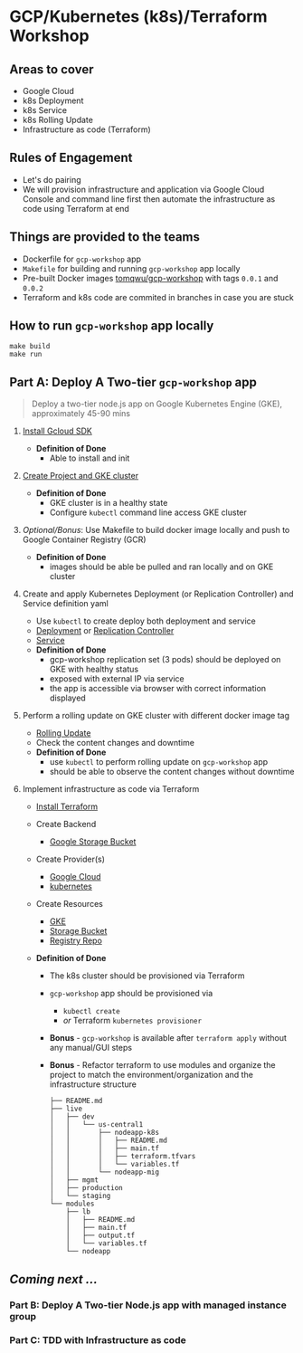 # GCP/Kubernetes (k8s)/Terraform Workshop

## Areas to cover

* Google Cloud
* k8s Deployment
* k8s Service
* k8s Rolling Update
* Infrastructure as code (Terraform)

## Rules of Engagement

* Let's do pairing
* We will provision infrastructure and application via Google Cloud Console and command line first then automate the infrastructure as code using Terraform at end

## Things are provided to the teams

* Dockerfile for `gcp-workshop` app
* `Makefile` for building and running `gcp-workshop` app locally
* Pre-built Docker images [tomqwu/gcp-workshop](https://hub.docker.com/r/tomqwu/gcp-workshop/) with tags `0.0.1` and `0.0.2`
* Terraform and k8s code are commited in branches in case you are stuck

## How to run `gcp-workshop` app locally

```shell
make build
make run
```

## Part A: Deploy A Two-tier `gcp-workshop` app

> Deploy a two-tier node.js app on Google Kubernetes Engine (GKE), approximately 45-90 mins

1.  [Install Gcloud SDK](https://cloud.google.com/sdk/docs/quickstart-macos)
    * **Definition of Done**
      * Able to install and init
1.  [Create Project and GKE cluster](https://cloud.google.com/kubernetes-engine/docs/concepts/kubernetes-engine-overview)
    * **Definition of Done**
      * GKE cluster is in a healthy state
      * Configure `kubectl` command line access GKE cluster
1.  _Optional/Bonus_: Use Makefile to build docker image locally and push to Google Container Registry (GCR)
    * **Definition of Done**
      * images should be able be pulled and ran locally and on GKE cluster
1.  Create and apply Kubernetes Deployment (or Replication Controller) and Service definition yaml
    * Use `kubectl` to create deploy both deployment and service
    * [Deployment](https://kubernetes.io/docs/concepts/workloads/controllers/deployment/) or [Replication Controller](https://kubernetes.io/docs/concepts/workloads/controllers/replicationcontroller/)
    * [Service](https://kubernetes.io/docs/concepts/services-networking/service/)
    * **Definition of Done**
      * gcp-workshop replication set (3 pods) should be deployed on GKE with healthy status
      * exposed with external IP via service
      * the app is accessible via browser with correct information displayed
1.  Perform a rolling update on GKE cluster with different docker image tag

    * [Rolling Update](https://kubernetes.io/docs/tasks/run-application/rolling-update-replication-controller/)
    * Check the content changes and downtime
    * **Definition of Done**
      * use `kubectl` to perform rolling update on `gcp-workshop` app
      * should be able to observe the content changes without downtime

1.  Implement infrastructure as code via Terraform

    * [Install Terraform](https://www.terraform.io/intro/getting-started/install.html)
    * Create Backend
      * [Google Storage Bucket](https://www.terraform.io/docs/backends/types/gcs.html)
    * Create Provider(s)
      * [Google Cloud](https://www.terraform.io/docs/providers/google/index.html)
      * [kubernetes](https://www.terraform.io/docs/providers/kubernetes/index.html)
    * Create Resources
      * [GKE](https://www.terraform.io/docs/providers/google/r/container_cluster.html#)
      * [Storage Bucket](https://www.terraform.io/docs/providers/google/r/storage_bucket.html)
      * [Registry Repo](https://www.terraform.io/docs/providers/google/d/google_container_registry_repository.html)
    * **Definition of Done**

      * The k8s cluster should be provisioned via Terraform
      * `gcp-workshop` app should be provisioned via
        * `kubectl create`
        * _or_ Terraform `kubernetes provisioner`
      * **Bonus** - `gcp-workshop` is available after `terraform apply` without any manual/GUI steps
      * **Bonus** - Refactor terraform to use modules and organize the project to match the environment/organization and the infrastructure structure

            ├── README.md
            ├── live
            │   ├── dev
            │   │   └── us-central1
            │   │       ├── nodeapp-k8s
            │   │       │   ├── README.md
            │   │       │   ├── main.tf
            │   │       │   ├── terraform.tfvars
            │   │       │   └── variables.tf
            │   │       └── nodeapp-mig
            │   ├── mgmt
            │   ├── production
            │   └── staging
            └── modules
                ├── lb
                │   ├── README.md
                │   ├── main.tf
                │   ├── output.tf
                │   └── variables.tf
                └── nodeapp

## _Coming next ..._

### Part B: Deploy A Two-tier Node.js app with managed instance group

### Part C: TDD with Infrastructure as code
